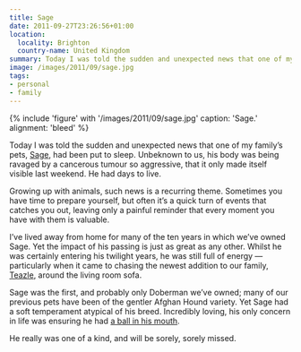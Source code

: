 ```yaml
---
title: Sage
date: 2011-09-27T23:26:56+01:00
location:
  locality: Brighton
  country-name: United Kingdom
summary: Today I was told the sudden and unexpected news that one of my family’s pets, Sage, had been put to sleep. Unbeknown to us, his body was being ravaged by a cancerous tumour so aggressive, that it only made itself visible last weekend. He had days to live.
image: /images/2011/09/sage.jpg
tags:
- personal
- family
---
```

{% include 'figure' with '/images/2011/09/sage.jpg'
  caption: 'Sage.'
  alignment: 'bleed'
%}

Today I was told the sudden and unexpected news that one of my family’s pets, [Sage][1], had been put to sleep. Unbeknown to us, his body was being ravaged by a cancerous tumour so aggressive, that it only made itself visible last weekend. He had days to live.

Growing up with animals, such news is a recurring theme. Sometimes you have time to prepare yourself, but often it’s a quick turn of events that catches you out, leaving only a painful reminder that every moment you have with them is valuable.

I’ve lived away from home for many of the ten years in which we’ve owned Sage. Yet the impact of his passing is just as great as any other. Whilst he was certainly entering his twilight years, he was still full of energy — particularly when it came to chasing the newest addition to our family, [Teazle][2], around the living room sofa.

Sage was the first, and probably only Doberman we’ve owned; many of our previous pets have been of the gentler Afghan Hound variety. Yet Sage had a soft temperament atypical of his breed. Incredibly loving, his only concern in life was ensuring he had [a ball in his mouth][3].

He really was one of a kind, and will be sorely, sorely missed.

[1]: https://www.flickr.com/photos/tiepz/sets/72157622442007376/
[2]: https://www.flickr.com/photos/tiepz/sets/72157623567486852/
[3]: https://www.flickr.com/photos/tiepz/3949096358/in/set-72157622442007376/

